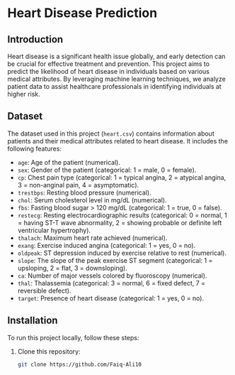 # Heart Disease Prediction

## Introduction
Heart disease is a significant health issue globally, and early detection can be crucial for effective treatment and prevention. This project aims to predict the likelihood of heart disease in individuals based on various medical attributes. By leveraging machine learning techniques, we analyze patient data to assist healthcare professionals in identifying individuals at higher risk.

## Dataset
The dataset used in this project (`heart.csv`) contains information about patients and their medical attributes related to heart disease. It includes the following features:
- `age`: Age of the patient (numerical).
- `sex`: Gender of the patient (categorical: 1 = male, 0 = female).
- `cp`: Chest pain type (categorical: 1 = typical angina, 2 = atypical angina, 3 = non-anginal pain, 4 = asymptomatic).
- `trestbps`: Resting blood pressure (numerical).
- `chol`: Serum cholesterol level in mg/dL (numerical).
- `fbs`: Fasting blood sugar > 120 mg/dL (categorical: 1 = true, 0 = false).
- `restecg`: Resting electrocardiographic results (categorical: 0 = normal, 1 = having ST-T wave abnormality, 2 = showing probable or definite left ventricular hypertrophy).
- `thalach`: Maximum heart rate achieved (numerical).
- `exang`: Exercise induced angina (categorical: 1 = yes, 0 = no).
- `oldpeak`: ST depression induced by exercise relative to rest (numerical).
- `slope`: The slope of the peak exercise ST segment (categorical: 1 = upsloping, 2 = flat, 3 = downsloping).
- `ca`: Number of major vessels colored by fluoroscopy (numerical).
- `thal`: Thalassemia (categorical: 3 = normal, 6 = fixed defect, 7 = reversible defect).
- `target`: Presence of heart disease (categorical: 1 = yes, 0 = no).

## Installation
To run this project locally, follow these steps:
1. Clone this repository:
   ```bash
   git clone https://github.com/Faiq-Ali10
